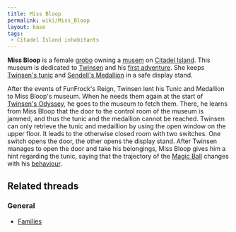 ```yaml
---
title: Miss Bloop
permalink: wiki/Miss_Bloop
layout: base
tags:
 - Citadel Island inhabitants
---
```


**Miss Bloop** is a female [grobo](grobo "wikilink") owning a
[musem](Miss_Bloop's_Private_Museum "wikilink") on [Citadel
Island](Citadel_Island "wikilink"). This museum is dedicated to
[Twinsen](Twinsen "wikilink") and his [first
adventure](FunFrock's_Reign "wikilink"). She keeps [Twinsen's
tunic](Ancestral_Tunic "wikilink") and [Sendell's
Medallion](Sendell's_Medallion "wikilink") in a safe display stand.

After the events of FunFrock's Reign, Twinsen lent his Tunic and
Medallion to Miss Bloop's museum. When he needs them again at the start
of [Twinsen's Odyssey](Twinsen's_Odyssey "wikilink"), he goes to the
museum to fetch them. There, he learns from Miss Bloop that the door to
the control room of the museum is jammed, and thus the tunic and the
medallion cannot be reached. Twinsen can only retrieve the tunic and
medaillion by using the open window on the upper floor. It leads to the
otherwise closed room with two switches. One switch opens the door, the
other opens the display stand. After Twinsen manages to open the door
and take his belongings, Miss Bloop gives him a hint regarding the
tunic, saying that the trajectory of the [Magic
Ball](Magic_Ball "wikilink") changes with his
[behaviour](behaviour "wikilink").

## Related threads

### General

- [Families](https://forum.magicball.net/showthread.php?t=7972)
